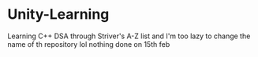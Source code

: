 # Unity-Learning
Learning C++ DSA through Striver's A-Z list and I'm too lazy to change the name of th repository lol
nothing done on 15th feb
